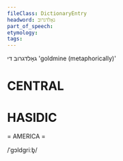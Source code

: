 ```yaml
---
fileClass: DictionaryEntry
headword: גאָלדגרוב
part_of_speech: 
etymology: 
tags: 
---
```

גאָלדגרוב
די
'goldmine (metaphorically)'

CENTRAL
========

HASIDIC
=======
= AMERICA = 

/ˈgɔldgriːb̥/
